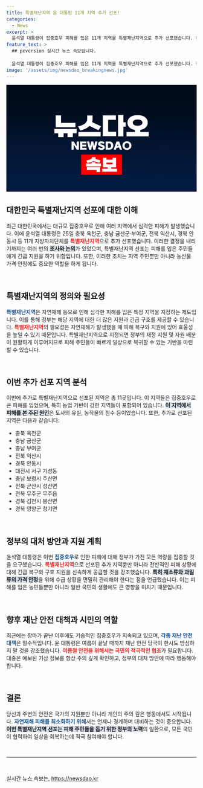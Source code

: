 ```yaml
---
title: 특별재난지역 윤 대통령 11개 지역 추가 선포!
categories:
  - News
excerpt: >
  윤석열 대통령이 집중호우 피해를 입은 11개 지역을 특별재난지역으로 추가 선포했습니다. 정부는 긴급 복구 및 구호 지원을 약속하며, 국민들의 물가 안정도 최우선으로 관리하겠다는 의지를 보였습니다.
feature_text: >
  ## pcversion 실시간 뉴스 속보입니다.

  윤석열 대통령이 집중호우 피해를 입은 11개 지역을 특별재난지역으로 추가 선포했습니다. 정부는 긴급 복구 및 구호 지원을 약속하며, 국민들의 물가 안정도 최우선으로 관리하겠다는 의지를 보였습니다.
image: '/assets/img/newsdao_breakingnews.jpg'
---
```


<p><img src="/assets/img/newsdao_breakingnews.jpg" alt="pcversion 속보" /></p>

<h2 data-ke-size="size26">대한민국 특별재난지역 선포에 대한 이해</h2>

<p data-ke-size="size16">최근 대한민국에서는 대규모 집중호우로 인해 여러 지역에서 심각한 피해가 발생했습니다. 이에 윤석열 대통령은 25일 충북 옥천군, 충남 금산군·부여군, 전북 익산시, 경북 안동시 등 11개 지방자치단체를 <b><span style="color: #ee2323;">특별재난지역</span></b>으로 추가 선포했습니다. 이러한 결정을 내리기까지는 여러 번의 <b><span style="background-color: #21538527;">조사와 논의</span></b>가 있었으며, 특별재난지역 선포는 피해를 입은 주민들에게 긴급 지원을 하기 위함입니다. 또한, 이러한 조치는 지역 주민뿐만 아니라 농산물 가격 안정에도 중요한 역할을 하게 됩니다.</p>

<p data-ke-size="size16">&nbsp;</p>

<h2 data-ke-size="size26">특별재난지역의 정의와 필요성</h2>

<p data-ke-size="size16"><b><span style="color: #1a5490;">특별재난지역</span></b>은 자연재해 등으로 인해 심각한 피해를 입은 특정 지역을 지정하는 제도입니다. 이를 통해 정부는 해당 지역에 대한 더 많은 지원과 긴급 구호를 제공할 수 있습니다. <b><span style="color: #ee2323;">특별재난지역</span></b>의 필요성은 자연재해가 발생했을 때 피해 복구와 지원에 있어 효율성을 높일 수 있기 때문입니다. 특별재난지역으로 지정되면 정부의 재정 지원 및 자원 배분이 원활하게 이루어지므로 피해 주민들이 빠르게 일상으로 복귀할 수 있는 기반을 마련할 수 있습니다.</p>

<p data-ke-size="size16">&nbsp;</p>

<h2 data-ke-size="size26">이번 추가 선포 지역 분석</h2>

<p data-ke-size="size16">이번에 추가로 특별재난지역으로 선포된 지역은 총 11곳입니다. 이 지역들은 집중호우로 큰 피해를 입었으며, 특히 농업 기반이 강한 지역들이 포함되어 있습니다. <b><span style="background-color: #21538527;">이 지역에서 피해를 본 주된 원인</span></b>은 토사의 유실, 농작물의 침수 등이었습니다. 또한, 추가로 선포된 지역은 다음과 같습니다:</p>

<ul>
    <li>충북 옥천군</li>
    <li>충남 금산군</li>
    <li>충남 부여군</li>
    <li>전북 익산시</li>
    <li>경북 안동시</li>
    <li>대전시 서구 기성동</li>
    <li>충남 보령시 주산면</li>
    <li>전북 군산시 성산면</li>
    <li>전북 무주군 무주읍</li>
    <li>경북 김천시 봉산면</li>
    <li>경북 영양군 청기면</li>
</ul>

<p data-ke-size="size16">&nbsp;</p>

<h2 data-ke-size="size26">정부의 대처 방안과 지원 계획</h2>

<p data-ke-size="size16">윤석열 대통령은 이번 <b><span style="color: #1a5490;">집중호우</span></b>로 인한 피해에 대해 정부가 가진 모든 역량을 집중할 것을 요구했습니다. <b><span style="color: #ee2323;">특별재난지역</span></b>으로 선포된 추가 지역뿐만 아니라 전반적인 피해 상황에 대해 긴급 복구와 구호 지원을 신속하게 공급할 것을 강조했습니다. <b><span style="background-color: #21538527;">특히 채소류와 과일류의 가격 안정</span></b>을 위해 수급 상황을 면밀히 관리해야 한다는 점을 언급했습니다. 이는 피해를 입은 농민들뿐만 아니라 일반 국민의 생활에도 큰 영향을 미치기 때문입니다.</p>

<p data-ke-size="size16">&nbsp;</p>

<h2 data-ke-size="size26">향후 재난 안전 대책과 시민의 역할</h2>

<p data-ke-size="size16">최근에는 장마가 끝난 이후에도 기습적인 집중호우가 지속되고 있으며, <b><span style="color: #1a5490;">각종 재난 안전 대책</span></b>은 필수적입니다. 윤 대통령은 여름이 끝날 때까지 재난 안전 당국이 한시도 방심하지 말 것을 강조했습니다. <b><span style="color: #ee2323;">여름철 안전을 위해서는 국민의 적극적인 협조</span></b>가 필요합니다. 대중은 예보된 기상 정보를 항상 주의 깊게 확인하고, 정부의 대처 방안에 따라 행동해야 합니다.</p>

<p data-ke-size="size16">&nbsp;</p>

<h2 data-ke-size="size26">결론</h2>

<p data-ke-size="size16">당신과 주변의 안전은 국가의 지원뿐만 아니라 개인의 주의 깊은 행동에서도 시작됩니다. <b><span style="color: #1a5490;">자연재해 피해를 최소화하기 위해</span></b>서는 언제나 경계하며 대비하는 것이 중요합니다. <b><span style="background-color: #21538527;">이번 특별재난지역 선포는 피해 주민들을 돕기 위한 정부의 노력</span></b>의 일환으로, 모든 국민이 협력하여 일상을 회복하는데 적극 참여해야 합니다.</p>

<p data-ke-size="size16">&nbsp;</p>

<hr>

<p data-ke-size="size16">&nbsp;</p>
실시간 뉴스 속보는, <a href="https://newsdao.kr" rel="dofollow">https://newsdao.kr</a>



